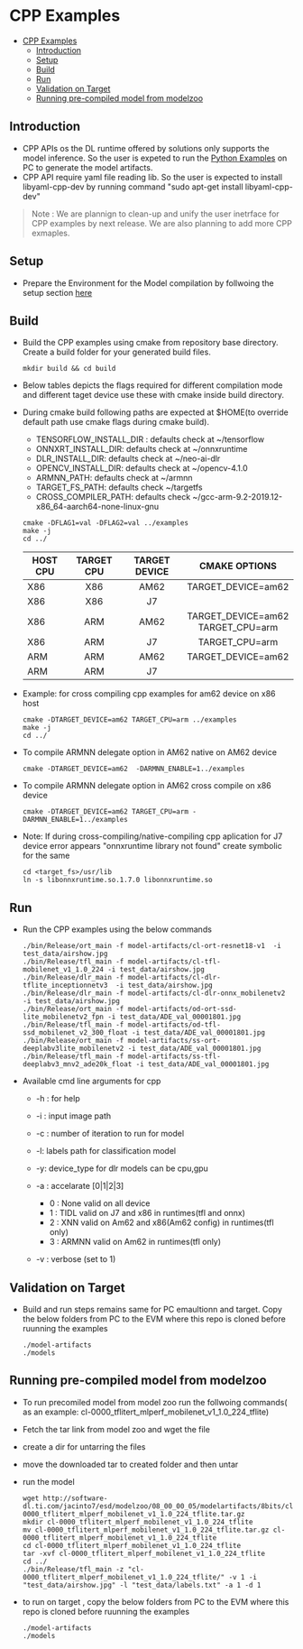 # CPP Examples
- [CPP Examples](#cpp-examples)
  - [Introduction](#introduction)
  - [Setup](#setup)
  - [Build](#build)
  - [Run](#run)
  - [Validation on Target](#validation-on-target)
  - [Running pre-compiled model from modelzoo](#running-pre-compiled-model-from-modelzoo)


## Introduction

   - CPP APIs os the DL runtime offered by solutions only supports the model inference. So the user is expeted  to run the [Python Examples](../../README.md#python-exampe) on PC to generate the model artifacts.
   - CPP API require yaml file reading lib. So the user is expected to install libyaml-cpp-dev by running command "sudo apt-get install libyaml-cpp-dev"
> Note : We are plannign to clean-up and unify the user inetrface for CPP examples by next release. We are also planning to add more CPP exmaples.

## Setup
- Prepare the Environment for the Model compilation by follwoing the setup section [here](../../README.md#setup)


## Build 
  - Build the CPP examples using cmake from repository base directory. Create a build folder for your generated build files.
  
    ```
    mkdir build && cd build
    ```
  - Below tables depicts the flags required for different compilation mode and different taget device use these with cmake inside build directory.
  - During cmake build following paths are expected at $HOME(to override default path use cmake flags during cmake build).
      - TENSORFLOW_INSTALL_DIR : defaults check at ~/tensorflow 
      - ONNXRT_INSTALL_DIR: defaults check at ~/onnxruntime
      - DLR_INSTALL_DIR: defaults check at ~/neo-ai-dlr
      - OPENCV_INSTALL_DIR: defaults check at ~/opencv-4.1.0
      - ARMNN_PATH: defaults check at ~/armnn
      - TARGET_FS_PATH: defaults check ~/targetfs
      - CROSS_COMPILER_PATH: defaults check ~/gcc-arm-9.2-2019.12-x86_64-aarch64-none-linux-gnu
    ```
    cmake -DFLAG1=val -DFLAG2=val ../examples
    make -j
    cd ../
    ```


    | HOST CPU        | TARGET CPU           | TARGET DEVICE  | CMAKE OPTIONS  |
    | ------- |:------:| :-----:|:------------:|
    | X86      | X86 | AM62 | TARGET_DEVICE=am62 |
    | X86      | X86 | J7 | <none> |
    | X86      | ARM | AM62 | TARGET_DEVICE=am62<br> TARGET_CPU=arm |
    | X86      | ARM | J7 |  TARGET_CPU=arm |
    | ARM      | ARM | AM62 | TARGET_DEVICE=am62|
    | ARM      | ARM | J7 | 

  - Example: for cross compiling cpp examples for am62 device on x86 host
    ```
    cmake -DTARGET_DEVICE=am62 TARGET_CPU=arm ../examples
    make -j
    cd ../
    ```
  - To compile ARMNN delegate option in AM62 native on AM62 device
    ```
    cmake -DTARGET_DEVICE=am62  -DARMNN_ENABLE=1../examples    
    ```
  - To compile ARMNN delegate option in AM62 cross compile on x86 device
    ```
    cmake -DTARGET_DEVICE=am62 TARGET_CPU=arm -DARMNN_ENABLE=1../examples
    ```
  - Note: If during cross-compiling/native-compiling cpp aplication for J7 device error appears "onnxruntime library not found" create symbolic for the same 
    ```
    cd <target_fs>/usr/lib
    ln -s libonnxruntime.so.1.7.0 libonnxruntime.so
    ```

## Run 
  - Run the CPP examples using the below commands
    ```
    ./bin/Release/ort_main -f model-artifacts/cl-ort-resnet18-v1  -i test_data/airshow.jpg
    ./bin/Release/tfl_main -f model-artifacts/cl-tfl-mobilenet_v1_1.0_224 -i test_data/airshow.jpg
    ./bin/Release/dlr_main -f model-artifacts/cl-dlr-tflite_inceptionnetv3  -i test_data/airshow.jpg
    ./bin/Release/dlr_main -f model-artifacts/cl-dlr-onnx_mobilenetv2  -i test_data/airshow.jpg
    ./bin/Release/ort_main -f model-artifacts/od-ort-ssd-lite_mobilenetv2_fpn -i test_data/ADE_val_00001801.jpg
    ./bin/Release/tfl_main -f model-artifacts/od-tfl-ssd_mobilenet_v2_300_float -i test_data/ADE_val_00001801.jpg
    ./bin/Release/ort_main -f model-artifacts/ss-ort-deeplabv3lite_mobilenetv2 -i test_data/ADE_val_00001801.jpg
    ./bin/Release/tfl_main -f model-artifacts/ss-tfl-deeplabv3_mnv2_ade20k_float -i test_data/ADE_val_00001801.jpg
    ```
  - Available cmd line arguments for cpp
    - -h : for help
    - -i : input image path
    - -c : number of iteration to run for model
    - -l: labels path for classification model
    - -y: device_type for dlr models can be cpu,gpu
    - -a : accelarate [0|1|2|3]
      - 0 : None valid on all device
      - 1 : TIDL valid on J7 and x86 in runtimes(tfl and onnx)
      - 2 : XNN valid on Am62 and x86(Am62 config) in runtimes(tfl only)
      - 3 : ARMNN valid on Am62 in runtimes(tfl only)

    - -v : verbose (set to 1) 

## Validation on Target
- Build and run steps remains same for PC emaultionn and target. Copy the below folders from PC to the EVM where this repo is cloned before ruunning the examples
  
    ```
    ./model-artifacts
    ./models
    ```
## Running pre-compiled model from modelzoo
- To run precomiled model from model zoo run the follwoing commands( as an example: cl-0000_tflitert_mlperf_mobilenet_v1_1.0_224_tflite)
- Fetch the tar link from model zoo and wget the file
- create a dir for untarring the files
- move the downloaded tar to created folder and then untar
- run the model 
  
    ```
    wget http://software-dl.ti.com/jacinto7/esd/modelzoo/08_00_00_05/modelartifacts/8bits/cl-0000_tflitert_mlperf_mobilenet_v1_1.0_224_tflite.tar.gz
    mkdir cl-0000_tflitert_mlperf_mobilenet_v1_1.0_224_tflite
    mv cl-0000_tflitert_mlperf_mobilenet_v1_1.0_224_tflite.tar.gz cl-0000_tflitert_mlperf_mobilenet_v1_1.0_224_tflite
    cd cl-0000_tflitert_mlperf_mobilenet_v1_1.0_224_tflite
    tar -xvf cl-0000_tflitert_mlperf_mobilenet_v1_1.0_224_tflite
    cd ../
    ./bin/Release/tfl_main -z "cl-0000_tflitert_mlperf_mobilenet_v1_1.0_224_tflite/" -v 1 -i "test_data/airshow.jpg" -l "test_data/labels.txt" -a 1 -d 1
    ```
- to run on target , copy the below folders from PC to the EVM where this repo is cloned before ruunning the examples
    ```
    ./model-artifacts
    ./models
    ```

